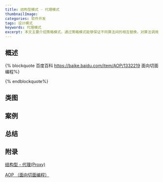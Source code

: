 ```yaml
---
title: 结构型模式 ☞ 代理模式
thumbnailImage:
categories: 软件开发
tags: 设计模式
keywords: 代理模式
excerpt: 本文主要介绍策略模式，通过策略模式能够保证不同算法间的相互替换，对算法调用者是透明的
---
```


## 概述

{% blockquote 百度百科 https://baike.baidu.com/item/AOP/1332219 面向切面编程%}


{% endblockquote%}

## 类图

## 案例

## 总结

## 附录 

[结构型 - 代理(Proxy)](https://www.pdai.tech/md/dev-spec/pattern/14_proxy.html)

[AOP （面向切面编程）](https://baike.baidu.com/item/AOP/1332219)